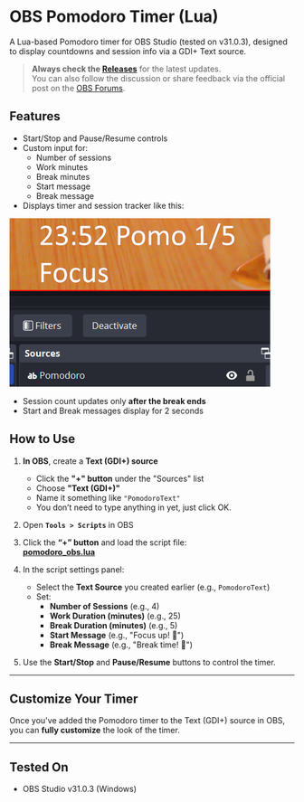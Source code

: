 # OBS Pomodoro Timer (Lua)

A Lua-based Pomodoro timer for OBS Studio (tested on v31.0.3), designed to display countdowns and session info via a GDI+ Text source.

> **Always check the [Releases](https://github.com/Carocim/obs-pomodoro-timer/releases)** for the latest updates.  
> You can also follow the discussion or share feedback via the official post on the [OBS Forums](https://obsproject.com/forum/resources/pomodoro-timer-with-sound-alerts-2025.2178/).

## Features

- Start/Stop and Pause/Resume controls
- Custom input for:
  - Number of sessions
  - Work minutes
  - Break minutes
  - Start message
  - Break message
- Displays timer and session tracker like this:

![Pomodoro Timer Screenshot](https://github.com/Carocim/obs-pomodoro-timer/blob/df16af205db1032ade31e6da36018c7b37ce6520/Pomodoro.png)

- Session count updates only **after the break ends**
- Start and Break messages display for 2 seconds

## How to Use

1. **In OBS**, create a **Text (GDI+) source**  
   - Click the **"+" button** under the "Sources" list  
   - Choose **"Text (GDI+)"**  
   - Name it something like `"PomodoroText"`  
   - You don’t need to type anything in yet, just click OK.

2. Open **`Tools > Scripts`** in OBS

3. Click the **“+” button** and load the script file:  
   [**pomodoro_obs.lua**](https://raw.githubusercontent.com/Carocim/obs-pomodoro-timer/refs/heads/main/pomodoro_obs.lua)

4. In the script settings panel:  
   - Select the **Text Source** you created earlier (e.g., `PomodoroText`)  
   - Set:
     - **Number of Sessions** (e.g., 4)
     - **Work Duration (minutes)** (e.g., 25)
     - **Break Duration (minutes)** (e.g., 5)
     - **Start Message** (e.g., "Focus up! 🍅")
     - **Break Message** (e.g., "Break time! 🌿")

5. Use the **Start/Stop** and **Pause/Resume** buttons to control the timer.

---

## Customize Your Timer

Once you've added the Pomodoro timer to the Text (GDI+) source in OBS, you can **fully customize** the look of the timer.

---

## Tested On

- OBS Studio v31.0.3 (Windows)
